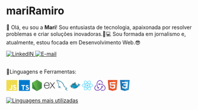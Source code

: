 # mariRamiro

👋 Olá, eu sou a **Mari**!
Sou entusiasta de tecnologia, apaixonada por resolver problemas e criar soluções inovadoras.👩💻 Sou formada em jornalismo e, atualmente, estou focada em Desenvolvimento Web.😎 

<picture align="left">
  <a target="_blank" href="https://www.linkedin.com/in/mariana-ramiro-de-melo/">
   <img alt="LinkedIN" width="35px" src="https://github.com/MariRamiro/mariRamiro/assets/123269798/b225fdf9-f4f8-4fc8-9a2c-ce63e82c6782">
  </a>
</picture
<picture align="left">
  <a target="_blank" href="mailto:marianaramiroof@gmail.com">
    <img alt="E-mail" width="35px" src="https://github.com/MariRamiro/mariRamiro/assets/123269798/127bab60-cc76-43c2-98cb-2a30fb6769f6" />
  </a>
</picture>
<br></br>

🚀Linguagens e Ferramentas:
 
<code><img alt="Javascript" width="30px" src="https://raw.githubusercontent.com/devicons/devicon/master/icons/javascript/javascript-plain.svg" /></code>
<code><img alt="Typescript" width="30px" src="https://raw.githubusercontent.com/devicons/devicon/master/icons/typescript/typescript-original.svg" /></code>
<code><img alt="NodeJs" width="30px" src="https://raw.githubusercontent.com/devicons/devicon/master/icons/nodejs/nodejs-original.svg" /></code>
<code><img alt="ExpressJs" width="30px" src="https://raw.githubusercontent.com/devicons/devicon/master/icons/express/express-original.svg" /></code>
<code><img alt="MySQL" width="30px" src="https://raw.githubusercontent.com/devicons/devicon/master/icons/mysql/mysql-original.svg" /></code>
<code><img alt="Docker" width="30px" src="https://raw.githubusercontent.com/devicons/devicon/master/icons/docker/docker-original.svg" /></code>
<code><img alt="React" width="30px" src="https://raw.githubusercontent.com/devicons/devicon/master/icons/react/react-original.svg" /></code>
<code><img alt="Redux" width="30px" src="https://raw.githubusercontent.com/devicons/devicon/master/icons/redux/redux-original.svg" /></code>
<code><img alt="HTML" width="30px" src="https://raw.githubusercontent.com/devicons/devicon/master/icons/html5/html5-original.svg" /></code>
<code><img alt="CSS" width="30px" src="https://raw.githubusercontent.com/devicons/devicon/master/icons/css3/css3-original.svg" /></code>


<picture align="left">
  <a target="_blank" href="https://github.com/anuraghazra/github-readme-stats">
    <img alt="Linguagens mais utilizadas" width="300px" src="https://github-readme-stats.vercel.app/api/top-langs/?username=mariRamiro&layout=compact" />
  </a>
</picture>


</body>
</html>
